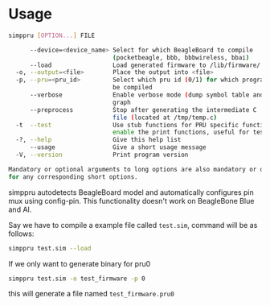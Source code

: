 # Usage

```bash
simppru [OPTION...] FILE

      --device=<device_name> Select for which BeagleBoard to compile
                             (pocketbeagle, bbb, bbbwireless, bbai)
      --load                 Load generated firmware to /lib/firmware/
  -o, --output=<file>        Place the output into <file>
  -p, --pru=<pru_id>         Select which pru id (0/1) for which program is to
                             be compiled
      --verbose              Enable verbose mode (dump symbol table and ast
                             graph
      --preprocess           Stop after generating the intermediate C
                             file (located at /tmp/temp.c)
  -t  --test                 Use stub functions for PRU specific functions and
                             enable the print functions, useful for testing and debugging
  -?, --help                 Give this help list
      --usage                Give a short usage message
  -V, --version              Print program version

Mandatory or optional arguments to long options are also mandatory or optional
for any corresponding short options.
```

simppru autodetects BeagleBoard model and automatically configures pin mux using config-pin. This functionality doesn't work on BeagleBone Blue and AI.

Say we have to compile a example file called `test.sim`, command will be as follows:

```bash
simppru test.sim --load 
```

If we only want to generate binary for pru0

```bash
simppru test.sim -o test_firmware -p 0
```

this will generate a file named `test_firmware.pru0`